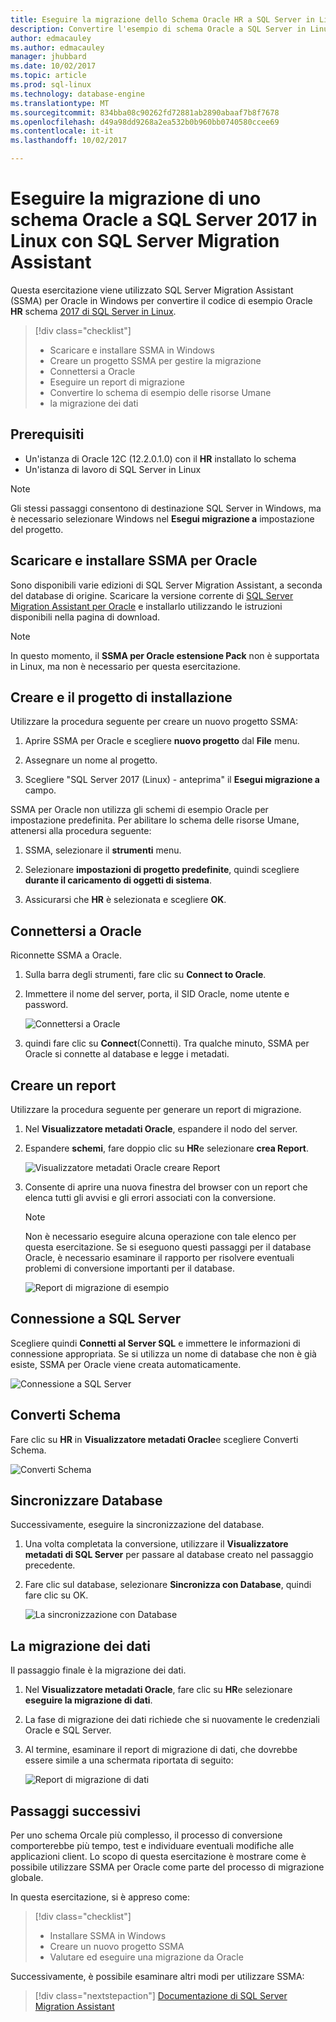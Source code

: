 ```yaml
---
title: Eseguire la migrazione dello Schema Oracle HR a SQL Server in Linux | Documenti Microsoft
description: Convertire l'esempio di schema Oracle a SQL Server in Linux
author: edmacauley
ms.author: edmacauley
manager: jhubbard
ms.date: 10/02/2017
ms.topic: article
ms.prod: sql-linux
ms.technology: database-engine
ms.translationtype: MT
ms.sourcegitcommit: 834bba08c90262fd72881ab2890abaaf7b8f7678
ms.openlocfilehash: d49a98dd9268a2ea532b0b960bb0740580ccee69
ms.contentlocale: it-it
ms.lasthandoff: 10/02/2017

---
```

# <a name="migrate-an-oracle-schema-to-sql-server-2017-on-linux-with-the-sql-server-migration-assistant"></a>Eseguire la migrazione di uno schema Oracle a SQL Server 2017 in Linux con SQL Server Migration Assistant

Questa esercitazione viene utilizzato SQL Server Migration Assistant (SSMA) per Oracle in Windows per convertire il codice di esempio Oracle **HR** schema [2017 di SQL Server in Linux](../../linux/sql-server-linux-overview.md).

> [!div class="checklist"]
> * Scaricare e installare SSMA in Windows
> * Creare un progetto SSMA per gestire la migrazione
> * Connettersi a Oracle
> * Eseguire un report di migrazione
> * Convertire lo schema di esempio delle risorse Umane
> * la migrazione dei dati

## <a name="prerequisites"></a>Prerequisiti

- Un'istanza di Oracle 12C (12.2.0.1.0) con il **HR** installato lo schema
- Un'istanza di lavoro di SQL Server in Linux

> [!NOTE]
> Gli stessi passaggi consentono di destinazione SQL Server in Windows, ma è necessario selezionare Windows nel **Esegui migrazione a** impostazione del progetto.

## <a name="download-and-install-ssma-for-oracle"></a>Scaricare e installare SSMA per Oracle

Sono disponibili varie edizioni di SQL Server Migration Assistant, a seconda del database di origine.  Scaricare la versione corrente di [SQL Server Migration Assistant per Oracle](http://aka.ms/ssmafororacle) e installarlo utilizzando le istruzioni disponibili nella pagina di download.

> [!NOTE]
> In questo momento, il **SSMA per Oracle estensione Pack** non è supportata in Linux, ma non è necessario per questa esercitazione.

## <a name="create-and-set-up-project"></a>Creare e il progetto di installazione

Utilizzare la procedura seguente per creare un nuovo progetto SSMA:

1. Aprire SSMA per Oracle e scegliere **nuovo progetto** dal **File** menu.

1. Assegnare un nome al progetto.

1. Scegliere "SQL Server 2017 (Linux) - anteprima" il **Esegui migrazione a** campo.

SSMA per Oracle non utilizza gli schemi di esempio Oracle per impostazione predefinita. Per abilitare lo schema delle risorse Umane, attenersi alla procedura seguente:

1. SSMA, selezionare il **strumenti** menu.

1. Selezionare **impostazioni di progetto predefinite**, quindi scegliere **durante il caricamento di oggetti di sistema**.

1. Assicurarsi che **HR** è selezionata e scegliere **OK**.

## <a name="connect-to-oracle"></a>Connettersi a Oracle

Riconnette SSMA a Oracle.

1. Sulla barra degli strumenti, fare clic su **Connect to Oracle**.

1. Immettere il nome del server, porta, il SID Oracle, nome utente e password.

   ![Connettersi a Oracle](./media/sql-server-linux-convert-from-oracle/ConnectToOracle.png)

1. quindi fare clic su **Connect**(Connetti). Tra qualche minuto, SSMA per Oracle si connette al database e legge i metadati.

## <a name="create-a-report"></a>Creare un report

Utilizzare la procedura seguente per generare un report di migrazione.

1. Nel **Visualizzatore metadati Oracle**, espandere il nodo del server.

1. Espandere **schemi**, fare doppio clic su **HR**e selezionare **crea Report**.

   ![Visualizzatore metadati Oracle creare Report](./media/sql-server-linux-convert-from-oracle/CreateReport.png)

1. Consente di aprire una nuova finestra del browser con un report che elenca tutti gli avvisi e gli errori associati con la conversione.

   > [!NOTE]
   > Non è necessario eseguire alcuna operazione con tale elenco per questa esercitazione. Se si eseguono questi passaggi per il database Oracle, è necessario esaminare il rapporto per risolvere eventuali problemi di conversione importanti per il database.

   ![Report di migrazione di esempio](./media/sql-server-linux-convert-from-oracle/SSMAReport.png)

## <a name="connect-to-sql-server"></a>Connessione a SQL Server

Scegliere quindi **Connetti al Server SQL** e immettere le informazioni di connessione appropriata.  Se si utilizza un nome di database che non è già esiste, SSMA per Oracle viene creata automaticamente.

![Connessione a SQL Server](./media/sql-server-linux-convert-from-oracle/ConnectToSQLServer.png)

## <a name="convert-schema"></a>Converti Schema

Fare clic su **HR** in **Visualizzatore metadati Oracle**e scegliere Converti Schema.

![Converti Schema](./media/sql-server-linux-convert-from-oracle/ConvertSchema.png)

## <a name="synchronize-database"></a>Sincronizzare Database

Successivamente, eseguire la sincronizzazione del database.

1. Una volta completata la conversione, utilizzare il **Visualizzatore metadati di SQL Server** per passare al database creato nel passaggio precedente.

1. Fare clic sul database, selezionare **Sincronizza con Database**, quindi fare clic su OK.

   ![La sincronizzazione con Database](./media/sql-server-linux-convert-from-oracle/SynchronizeWithDatabase.png)

## <a name="migrate-data"></a>La migrazione dei dati

Il passaggio finale è la migrazione dei dati.

1. Nel **Visualizzatore metadati Oracle**, fare clic su **HR**e selezionare **eseguire la migrazione di dati**.

1. La fase di migrazione dei dati richiede che si nuovamente le credenziali Oracle e SQL Server.

1. Al termine, esaminare il report di migrazione di dati, che dovrebbe essere simile a una schermata riportata di seguito:

   ![Report di migrazione di dati](./media/sql-server-linux-convert-from-oracle/DataMigrationReport.png)

## <a name="next-steps"></a>Passaggi successivi

Per uno schema Orcale più complesso, il processo di conversione comporterebbe più tempo, test e individuare eventuali modifiche alle applicazioni client. Lo scopo di questa esercitazione è mostrare come è possibile utilizzare SSMA per Oracle come parte del processo di migrazione globale.

In questa esercitazione, si è appreso come:
> [!div class="checklist"]
> * Installare SSMA in Windows
> * Creare un nuovo progetto SSMA
> * Valutare ed eseguire una migrazione da Oracle

Successivamente, è possibile esaminare altri modi per utilizzare SSMA:

> [!div class="nextstepaction"]
>[Documentazione di SQL Server Migration Assistant](../sql-server-migration-assistant.md)


